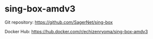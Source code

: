 # sing-box-amdv3

Git repository: https://github.com/SagerNet/sing-box

Docker Hub: https://hub.docker.com/r/echizenryoma/sing-box-amdv3
